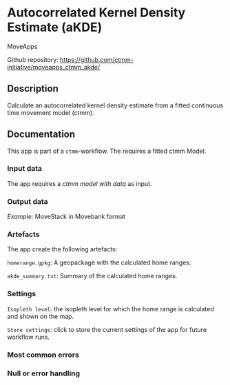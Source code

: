 # Autocorrelated Kernel Density Estimate (aKDE)

MoveApps

Github repository: https://github.com/ctmm-initiative/moveapps_ctmm_akde/

## Description
Calculate an autocorrelated kernel density estimate from a fitted continuous time movement model (ctmm). 

## Documentation
This app is part of a `ctmm`-workflow. The requires a fitted ctmm Model.

### Input data
The app requires a *ctmm model with data* as input. 

### Output data

*Example:* MoveStack in Movebank format

### Artefacts
The app create the following artefacts: 

`homerange.gpkg`: A geopackage with the calculated home ranges.

`akde_summary.txt`: Summary of the calculated home ranges.




### Settings

`Isopleth level`: the isopleth level for which the home range is calculated and shown on the map. 

`Store settings`: click to store the current settings of the app for future workflow runs. 

### Most common errors

### Null or error handling
